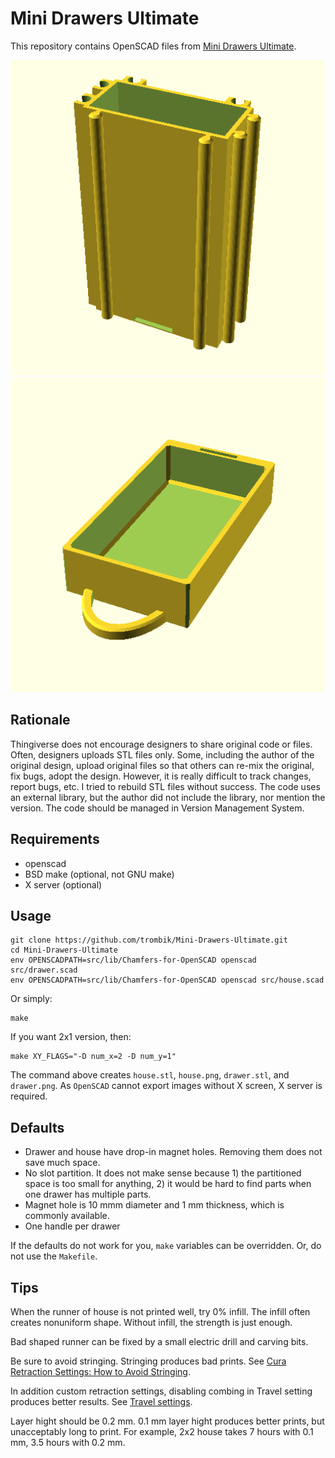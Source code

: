 # Mini Drawers Ultimate

This repository contains OpenSCAD files from [Mini Drawers Ultimate](https://www.thingiverse.com/thing:1889761).

![House](assets/house.png)
![Drawer](assets/drawer.png)


## Rationale

Thingiverse does not encourage designers to share original code or files.
Often, designers uploads STL files only. Some, including the author of the
original design, upload original files so that others can re-mix the original,
fix bugs, adopt the design. However, it is really difficult to track changes,
report bugs, etc. I tried to rebuild STL files without success. The code uses
an external library, but the author did not include the library, nor mention
the version.  The code should be managed in Version Management System.

## Requirements

- openscad
- BSD make (optional, not GNU make)
- X server (optional)

## Usage

```console
git clone https://github.com/trombik/Mini-Drawers-Ultimate.git
cd Mini-Drawers-Ultimate
env OPENSCADPATH=src/lib/Chamfers-for-OpenSCAD openscad src/drawer.scad
env OPENSCADPATH=src/lib/Chamfers-for-OpenSCAD openscad src/house.scad
```

Or simply:

```console
make
```

If you want 2x1 version, then:

```console
make XY_FLAGS="-D num_x=2 -D num_y=1"
```

The command above creates `house.stl`, `house.png`, `drawer.stl`, and
`drawer.png`. As `OpenSCAD` cannot export images without X screen, X server is
required.

## Defaults

- Drawer and house have drop-in magnet holes. Removing them does not save much
  space.
- No slot partition. It does not make sense because 1) the partitioned space
  is too small for anything, 2) it would be hard to find parts when one drawer
  has multiple parts.
- Magnet hole is 10 mmm diameter and 1 mm thickness, which is commonly
  available.
- One handle per drawer

If the defaults do not work for you, `make` variables can be overridden. Or,
do not use the `Makefile`.

## Tips

When the runner of house is not printed well, try 0% infill. The infill often
creates nonuniform shape. Without infill, the strength is just enough.

Bad shaped runner can be fixed by a small electric drill and carving bits.

Be sure to avoid stringing. Stringing produces bad prints. See [Cura
Retraction Settings: How to Avoid Stringing](https://all3dp.com/2/cura-retraction-settings-how-to-avoid-stringing/).

In addition custom retraction settings, disabling combing in Travel setting
produces better results. See [Travel settings](https://support.ultimaker.com/hc/en-us/articles/360012611299-Travel-settings).

Layer hight should be 0.2 mm. 0.1 mm layer hight produces better prints, but
unacceptably long to print. For example, 2x2 house takes 7 hours with 0.1 mm,
3.5 hours with 0.2 mm.
